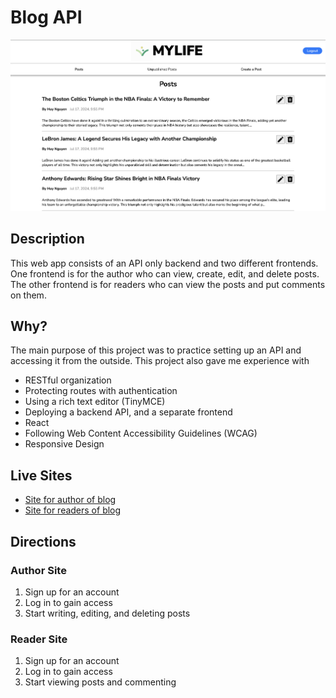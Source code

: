 # Blog API

![Screenshot of front page](front_page.png "Front page")

## Description

This web app consists of an API only backend and two different frontends. One frontend is for the author who can view, create, edit, and delete posts. The other frontend is for readers who can view the posts and put comments on them.

## Why?

The main purpose of this project was to practice setting up an API and accessing it from the outside. This project also gave me experience with
- RESTful organization
- Protecting routes with authentication
- Using a rich text editor (TinyMCE)
- Deploying a backend API, and a separate frontend
- React
- Following Web Content Accessibility Guidelines (WCAG)
- Responsive Design

## Live Sites

- [Site for author of blog](https://soft-kitsune-e21c61.netlify.app/)
- [Site for readers of blog](https://fastidious-pastelito-4c67ec.netlify.app/)

## Directions

### Author Site

1. Sign up for an account
2. Log in to gain access 
3. Start writing, editing, and deleting posts

### Reader Site
1. Sign up for an account
2. Log in to gain access
3. Start viewing posts and commenting

